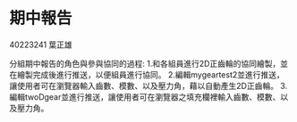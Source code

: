 # 期中報告

40223241 葉正雄

分組期中報告的角色與參與協同的過程:
1.和各組員進行2D正齒輪的協同繪製，並在繪製完成後進行推送，以便組員進行協同。
2.編輯mygeartest2並進行推送，讓使用者可在瀏覽器輸入齒數、模數、以及壓力角，藉以自動產生2D正齒輪。
3.編輯twoDgear並進行推送，讓使用者可在瀏覽器之填充欄裡輸入齒數、模數、以及壓力角。